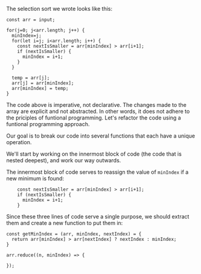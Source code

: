 The selection sort we wrote looks like this:

```
const arr = input;

for(j=0; j<arr.length; j++) {
  minIndex=j;
  for(let i=j; i<arr.length; i++) {
    const nextIsSmaller = arr[minIndex] > arr[i+1];
    if (nextIsSmaller) {
      minIndex = i+1;
    }
  }

  temp = arr[j];
  arr[j] = arr[minIndex];
  arr[minIndex] = temp;
}

```

The code above is imperative, not declarative. The changes made to the array are explicit and not abstracted. In other words, it does not adhere to the priciples of funtional programming. Let's refactor the code using a funtional programming approach.

Our goal is to break our code into several functions that each have a unique operation.

We'll start by working on the innermost block of code (the code that is nested deepest), and work our way outwards.

The innermost block of code serves to reassign the value of `minIndex` if a new minimum is found:

```
    const nextIsSmaller = arr[minIndex] > arr[i+1];
    if (nextIsSmaller) {
      minIndex = i+1;
    }
```
Since these three lines of code serve a single purpose, we should extract them and create a new function to put them in:

```
const getMinIndex = (arr, minIndex, nextIndex) = {
  return arr[minIndex] > arr[nextIndex] ? nextIndex : minIndex;
}
```

```
arr.reduce((n, minIndex) => {

});
